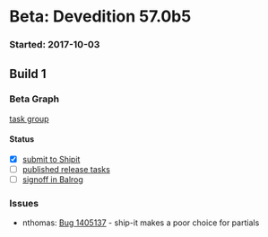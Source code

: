 # Beta: Devedition 57.0b5

### Started: 2017-10-03

## Build 1

### Beta Graph

[task group](https://tools.taskcluster.net/push-inspector/#/aoaObs6aROaQ4Y9T3Tlj-A)


#### Status
- [x] [submit to Shipit](https://wiki.mozilla.org/Release:Release_Automation_on_Mercurial:Starting_a_Release#Submit_to_Ship_It)
- [ ] [published release tasks](../how-tos/relpro.md#4-publish-release)
- [ ] [signoff in Balrog](../how-tos/relpro.md#3-signoffs)

### Issues
- nthomas: [Bug 1405137](https://bugzil.la/1405137) - ship-it makes a poor choice for partials
